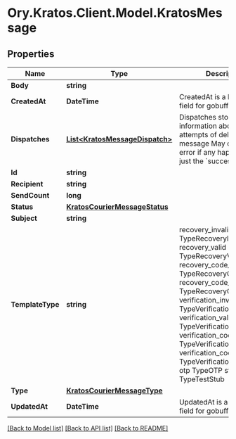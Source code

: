 # Ory.Kratos.Client.Model.KratosMessage

## Properties

Name | Type | Description | Notes
------------ | ------------- | ------------- | -------------
**Body** | **string** |  | 
**CreatedAt** | **DateTime** | CreatedAt is a helper struct field for gobuffalo.pop. | 
**Dispatches** | [**List&lt;KratosMessageDispatch&gt;**](KratosMessageDispatch.md) | Dispatches store information about the attempts of delivering a message May contain an error if any happened, or just the &#x60;success&#x60; state. | [optional] 
**Id** | **string** |  | 
**Recipient** | **string** |  | 
**SendCount** | **long** |  | 
**Status** | [**KratosCourierMessageStatus**](KratosCourierMessageStatus.md) |  | 
**Subject** | **string** |  | 
**TemplateType** | **string** |  recovery_invalid TypeRecoveryInvalid recovery_valid TypeRecoveryValid recovery_code_invalid TypeRecoveryCodeInvalid recovery_code_valid TypeRecoveryCodeValid verification_invalid TypeVerificationInvalid verification_valid TypeVerificationValid verification_code_invalid TypeVerificationCodeInvalid verification_code_valid TypeVerificationCodeValid otp TypeOTP stub TypeTestStub | 
**Type** | [**KratosCourierMessageType**](KratosCourierMessageType.md) |  | 
**UpdatedAt** | **DateTime** | UpdatedAt is a helper struct field for gobuffalo.pop. | 

[[Back to Model list]](../README.md#documentation-for-models) [[Back to API list]](../README.md#documentation-for-api-endpoints) [[Back to README]](../README.md)

